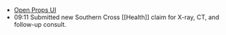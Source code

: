 - [Open Props UI](https://open-props-ui.netlify.app/)
- 09:11 Submitted new Southern Cross [[Health]] claim for X-ray, CT, and follow-up consult.